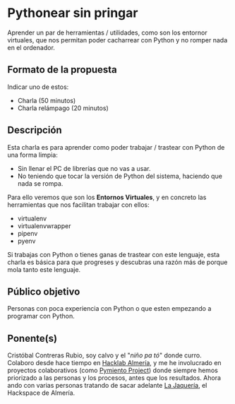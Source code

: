 # Pythonear sin pringar

Aprender un par de herramientas / utilidades, como son los entornor virtuales, que nos permitan poder cacharrear con Python y no romper nada en el ordenador.

## Formato de la propuesta

Indicar uno de estos:

* Charla (50 minutos)
* Charla relámpago (20 minutos)

## Descripción

Esta charla es para aprender como poder trabajar / trastear con Python de una forma limpia:

* Sin llenar el PC de librerías que no vas a usar.
* No teniendo que tocar la versión de Python del sistema, haciendo que nada se rompa.

Para ello veremos que son los **Entornos Virtuales**, y en concreto las herramientas que nos facilitan trabajar con ellos:

* virtualenv
* virtualenvwrapper
* pipenv
* pyenv

Si trabajas con Python o tienes ganas de trastear con este lenguaje, esta charla es básica para que progreses y descubras una razón más de porque mola tanto este lenguaje.

## Público objetivo

Personas con poca experiencia con Python o que esten empezando a programar con Python.

## Ponente(s)

Cristóbal Contreras Rubio, soy calvo y el "*niño pa tó*" donde curro. Colaboro desde hace tiempo en [Hacklab Almería](https://hacklabalmeria.net/), y me he involucrado en proyectos colaborativos (como [Pymiento Project](http://thepymientoproject.com/)) donde siempre hemos priorizado a las personas y los procesos, antes que los resultados. Ahora ando con varias personas tratando de sacar adelante [La Jaquería](https://lajaqueria.org/), el Hackspace de Almería.

